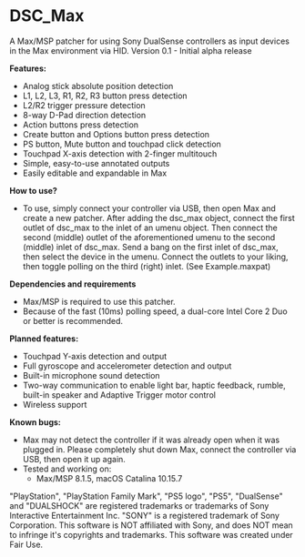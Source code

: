 # DSC_Max
A Max/MSP patcher for using Sony DualSense controllers as input devices in the Max environment via HID.
Version 0.1 - Initial alpha release

**Features:**
* Analog stick absolute position detection
* L1, L2, L3, R1, R2, R3 button press detection
* L2/R2 trigger pressure detection
* 8-way D-Pad direction detection
* Action buttons press detection
* Create button and Options button press detection
* PS button, Mute button and touchpad click detection
* Touchpad X-axis detection with 2-finger multitouch
* Simple, easy-to-use annotated outputs
* Easily editable and expandable in Max

**How to use?**
* To use, simply connect your controller via USB, then open Max and create a new patcher. After adding the dsc_max object, connect the first outlet of dsc_max to the inlet of an umenu object. Then connect the second (middle) outlet of the aforementioned umenu to the second (middle) inlet of dsc_max. Send a bang on the first inlet of dsc_max, then select the device in the umenu. Connect the outlets to your liking, then toggle polling on the third (right) inlet. (See Example.maxpat)

**Dependencies and requirements**
* Max/MSP is required to use this patcher.
* Because of the fast (10ms) polling speed, a dual-core Intel Core 2 Duo or better is recommended.

**Planned features:**
* Touchpad Y-axis detection and output
* Full gyroscope and accelerometer detection and output
* Built-in microphone sound detection
* Two-way communication to enable light bar, haptic feedback, rumble, built-in speaker and Adaptive Trigger motor control
* Wireless support

**Known bugs:**
* Max may not detect the controller if it was already open when it was plugged in. Please completely shut down Max, connect the controller via USB, then open it up again.
* Tested and working on:
  * Max/MSP 8.1.5, macOS Catalina 10.15.7
  
"PlayStation", "PlayStation Family Mark", "PS5 logo", "PS5", "DualSense" and "DUALSHOCK" are registered trademarks or trademarks of Sony Interactive Entertainment Inc. "SONY" is a registered trademark of Sony Corporation.
This software is NOT affiliated with Sony, and does NOT mean to infringe it's copyrights and trademarks. This software was created under Fair Use.
